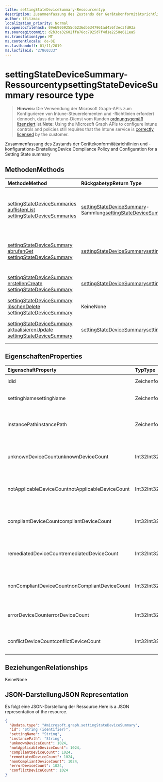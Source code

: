 ```yaml
---
title: settingStateDeviceSummary-Ressourcentyp
description: Zusammenfassung des Zustands der Gerätekonformitätsrichtlinien und -konfigurations-Einstellung
author: tfitzmac
localization_priority: Normal
ms.openlocfilehash: 09eb9059255d6236db6347961ad456f3ec3fd93a
ms.sourcegitcommit: d2b3ca32602ffa76cc7925d7f4d1e2258e611ea5
ms.translationtype: MT
ms.contentlocale: de-DE
ms.lasthandoff: 01/11/2019
ms.locfileid: "27860333"
---
```

# <a name="settingstatedevicesummary-resource-type"></a><span data-ttu-id="788ce-103">settingStateDeviceSummary-Ressourcentyp</span><span class="sxs-lookup"><span data-stu-id="788ce-103">settingStateDeviceSummary resource type</span></span>

> <span data-ttu-id="788ce-104">**Hinweis:** Die Verwendung der Microsoft Graph-APIs zum Konfigurieren von Intune-Steuerelementen und -Richtlinien erfordert dennoch, dass der Intune-Dienst vom Kunden [ordnungsgemäß lizenziert](https://go.microsoft.com/fwlink/?linkid=839381) ist.</span><span class="sxs-lookup"><span data-stu-id="788ce-104">**Note:** Using the Microsoft Graph APIs to configure Intune controls and policies still requires that the Intune service is [correctly licensed](https://go.microsoft.com/fwlink/?linkid=839381) by the customer.</span></span>

<span data-ttu-id="788ce-105">Zusammenfassung des Zustands der Gerätekonformitätsrichtlinien und -konfigurations-Einstellung</span><span class="sxs-lookup"><span data-stu-id="788ce-105">Device Compilance Policy and Configuration for a Setting State summary</span></span>
## <a name="methods"></a><span data-ttu-id="788ce-106">Methoden</span><span class="sxs-lookup"><span data-stu-id="788ce-106">Methods</span></span>
|<span data-ttu-id="788ce-107">Methode</span><span class="sxs-lookup"><span data-stu-id="788ce-107">Method</span></span>|<span data-ttu-id="788ce-108">Rückgabetyp</span><span class="sxs-lookup"><span data-stu-id="788ce-108">Return Type</span></span>|<span data-ttu-id="788ce-109">Beschreibung</span><span class="sxs-lookup"><span data-stu-id="788ce-109">Description</span></span>|
|:---|:---|:---|
|[<span data-ttu-id="788ce-110">settingStateDeviceSummaries auflisten</span><span class="sxs-lookup"><span data-stu-id="788ce-110">List settingStateDeviceSummaries</span></span>](../api/intune-deviceconfig-settingstatedevicesummary-list.md)|<span data-ttu-id="788ce-111"> [settingStateDeviceSummary](../resources/intune-deviceconfig-settingstatedevicesummary.md)-Sammlung</span><span class="sxs-lookup"><span data-stu-id="788ce-111">[settingStateDeviceSummary](../resources/intune-deviceconfig-settingstatedevicesummary.md) collection</span></span>|<span data-ttu-id="788ce-112">Auflisten von Eigenschaften und Beziehungen der [settingStateDeviceSummary](../resources/intune-deviceconfig-settingstatedevicesummary.md)-Objekte.</span><span class="sxs-lookup"><span data-stu-id="788ce-112">List properties and relationships of the [settingStateDeviceSummary](../resources/intune-deviceconfig-settingstatedevicesummary.md) objects.</span></span>|
|[<span data-ttu-id="788ce-113">settingStateDeviceSummary abrufen</span><span class="sxs-lookup"><span data-stu-id="788ce-113">Get settingStateDeviceSummary</span></span>](../api/intune-deviceconfig-settingstatedevicesummary-get.md)|[<span data-ttu-id="788ce-114">settingStateDeviceSummary</span><span class="sxs-lookup"><span data-stu-id="788ce-114">settingStateDeviceSummary</span></span>](../resources/intune-deviceconfig-settingstatedevicesummary.md)|<span data-ttu-id="788ce-115">Lesen von Eigenschaften und Beziehungen des [settingStateDeviceSummary](../resources/intune-deviceconfig-settingstatedevicesummary.md)-Objekts.</span><span class="sxs-lookup"><span data-stu-id="788ce-115">Read properties and relationships of the [settingStateDeviceSummary](../resources/intune-deviceconfig-settingstatedevicesummary.md) object.</span></span>|
|[<span data-ttu-id="788ce-116">settingStateDeviceSummary erstellen</span><span class="sxs-lookup"><span data-stu-id="788ce-116">Create settingStateDeviceSummary</span></span>](../api/intune-deviceconfig-settingstatedevicesummary-create.md)|[<span data-ttu-id="788ce-117">settingStateDeviceSummary</span><span class="sxs-lookup"><span data-stu-id="788ce-117">settingStateDeviceSummary</span></span>](../resources/intune-deviceconfig-settingstatedevicesummary.md)|<span data-ttu-id="788ce-118">Erstellen eines neuen [SettingStateDeviceSummary](../resources/intune-deviceconfig-settingstatedevicesummary.md)-Objekts.</span><span class="sxs-lookup"><span data-stu-id="788ce-118">Create a new [settingStateDeviceSummary](../resources/intune-deviceconfig-settingstatedevicesummary.md) object.</span></span>|
|[<span data-ttu-id="788ce-119">settingStateDeviceSummary löschen</span><span class="sxs-lookup"><span data-stu-id="788ce-119">Delete settingStateDeviceSummary</span></span>](../api/intune-deviceconfig-settingstatedevicesummary-delete.md)|<span data-ttu-id="788ce-120">Keine</span><span class="sxs-lookup"><span data-stu-id="788ce-120">None</span></span>|<span data-ttu-id="788ce-121">Löscht eine [settingStateDeviceSummary](../resources/intune-deviceconfig-settingstatedevicesummary.md).</span><span class="sxs-lookup"><span data-stu-id="788ce-121">Deletes a [settingStateDeviceSummary](../resources/intune-deviceconfig-settingstatedevicesummary.md).</span></span>|
|[<span data-ttu-id="788ce-122">settingStateDeviceSummary aktualisieren</span><span class="sxs-lookup"><span data-stu-id="788ce-122">Update settingStateDeviceSummary</span></span>](../api/intune-deviceconfig-settingstatedevicesummary-update.md)|[<span data-ttu-id="788ce-123">settingStateDeviceSummary</span><span class="sxs-lookup"><span data-stu-id="788ce-123">settingStateDeviceSummary</span></span>](../resources/intune-deviceconfig-settingstatedevicesummary.md)|<span data-ttu-id="788ce-124">Aktualisieren der Eigenschaften eines [settingStateDeviceSummary](../resources/intune-deviceconfig-settingstatedevicesummary.md)-Objekts.</span><span class="sxs-lookup"><span data-stu-id="788ce-124">Update the properties of a [settingStateDeviceSummary](../resources/intune-deviceconfig-settingstatedevicesummary.md) object.</span></span>|

## <a name="properties"></a><span data-ttu-id="788ce-125">Eigenschaften</span><span class="sxs-lookup"><span data-stu-id="788ce-125">Properties</span></span>
|<span data-ttu-id="788ce-126">Eigenschaft</span><span class="sxs-lookup"><span data-stu-id="788ce-126">Property</span></span>|<span data-ttu-id="788ce-127">Typ</span><span class="sxs-lookup"><span data-stu-id="788ce-127">Type</span></span>|<span data-ttu-id="788ce-128">Beschreibung</span><span class="sxs-lookup"><span data-stu-id="788ce-128">Description</span></span>|
|:---|:---|:---|
|<span data-ttu-id="788ce-129">id</span><span class="sxs-lookup"><span data-stu-id="788ce-129">id</span></span>|<span data-ttu-id="788ce-130">Zeichenfolge</span><span class="sxs-lookup"><span data-stu-id="788ce-130">String</span></span>|<span data-ttu-id="788ce-131">Schlüssel der Entität</span><span class="sxs-lookup"><span data-stu-id="788ce-131">Key of the entity.</span></span>|
|<span data-ttu-id="788ce-132">settingName</span><span class="sxs-lookup"><span data-stu-id="788ce-132">settingName</span></span>|<span data-ttu-id="788ce-133">Zeichenfolge</span><span class="sxs-lookup"><span data-stu-id="788ce-133">String</span></span>|<span data-ttu-id="788ce-134">Name der Einstellung</span><span class="sxs-lookup"><span data-stu-id="788ce-134">Name of the setting</span></span>|
|<span data-ttu-id="788ce-135">instancePath</span><span class="sxs-lookup"><span data-stu-id="788ce-135">instancePath</span></span>|<span data-ttu-id="788ce-136">Zeichenfolge</span><span class="sxs-lookup"><span data-stu-id="788ce-136">String</span></span>|<span data-ttu-id="788ce-137">Name des zur Einstellung gehörenden Objekts des Typs „InstancePath“</span><span class="sxs-lookup"><span data-stu-id="788ce-137">Name of the InstancePath for the setting</span></span>|
|<span data-ttu-id="788ce-138">unknownDeviceCount</span><span class="sxs-lookup"><span data-stu-id="788ce-138">unknownDeviceCount</span></span>|<span data-ttu-id="788ce-139">Int32</span><span class="sxs-lookup"><span data-stu-id="788ce-139">Int32</span></span>|<span data-ttu-id="788ce-140">Anzahl der Geräte mit Meldung „Unknown“ für die Einstellung</span><span class="sxs-lookup"><span data-stu-id="788ce-140">Device Unkown count for the setting</span></span>|
|<span data-ttu-id="788ce-141">notApplicableDeviceCount</span><span class="sxs-lookup"><span data-stu-id="788ce-141">notApplicableDeviceCount</span></span>|<span data-ttu-id="788ce-142">Int32</span><span class="sxs-lookup"><span data-stu-id="788ce-142">Int32</span></span>|<span data-ttu-id="788ce-143">Anzahl der Geräte mit Meldung „Not Applicable“ für die Einstellung</span><span class="sxs-lookup"><span data-stu-id="788ce-143">Device Not Applicable count for the setting</span></span>|
|<span data-ttu-id="788ce-144">compliantDeviceCount</span><span class="sxs-lookup"><span data-stu-id="788ce-144">compliantDeviceCount</span></span>|<span data-ttu-id="788ce-145">Int32</span><span class="sxs-lookup"><span data-stu-id="788ce-145">Int32</span></span>|<span data-ttu-id="788ce-146">Anzahl der Geräte mit Meldung „Compliant“ für die Einstellung</span><span class="sxs-lookup"><span data-stu-id="788ce-146">Device Compliant count for the setting</span></span>|
|<span data-ttu-id="788ce-147">remediatedDeviceCount</span><span class="sxs-lookup"><span data-stu-id="788ce-147">remediatedDeviceCount</span></span>|<span data-ttu-id="788ce-148">Int32</span><span class="sxs-lookup"><span data-stu-id="788ce-148">Int32</span></span>|<span data-ttu-id="788ce-149">Anzahl der Geräte mit Meldung „Compliant“ für die Einstellung</span><span class="sxs-lookup"><span data-stu-id="788ce-149">Device Compliant count for the setting</span></span>|
|<span data-ttu-id="788ce-150">nonCompliantDeviceCount</span><span class="sxs-lookup"><span data-stu-id="788ce-150">nonCompliantDeviceCount</span></span>|<span data-ttu-id="788ce-151">Int32</span><span class="sxs-lookup"><span data-stu-id="788ce-151">Int32</span></span>|<span data-ttu-id="788ce-152">Anzahl der Geräte mit Meldung „NonCompliant“ für die Einstellung</span><span class="sxs-lookup"><span data-stu-id="788ce-152">Device NonCompliant count for the setting</span></span>|
|<span data-ttu-id="788ce-153">errorDeviceCount</span><span class="sxs-lookup"><span data-stu-id="788ce-153">errorDeviceCount</span></span>|<span data-ttu-id="788ce-154">Int32</span><span class="sxs-lookup"><span data-stu-id="788ce-154">Int32</span></span>|<span data-ttu-id="788ce-155">Anzahl der Geräte mit Meldung „Error“ für die Einstellung</span><span class="sxs-lookup"><span data-stu-id="788ce-155">Device error count for the setting</span></span>|
|<span data-ttu-id="788ce-156">conflictDeviceCount</span><span class="sxs-lookup"><span data-stu-id="788ce-156">conflictDeviceCount</span></span>|<span data-ttu-id="788ce-157">Int32</span><span class="sxs-lookup"><span data-stu-id="788ce-157">Int32</span></span>|<span data-ttu-id="788ce-158">Anzahl der Geräte mit Konfliktfehler für die Einstellung</span><span class="sxs-lookup"><span data-stu-id="788ce-158">Device conflict error count for the setting</span></span>|

## <a name="relationships"></a><span data-ttu-id="788ce-159">Beziehungen</span><span class="sxs-lookup"><span data-stu-id="788ce-159">Relationships</span></span>
<span data-ttu-id="788ce-160">Keine</span><span class="sxs-lookup"><span data-stu-id="788ce-160">None</span></span>
## <a name="json-representation"></a><span data-ttu-id="788ce-161">JSON-Darstellung</span><span class="sxs-lookup"><span data-stu-id="788ce-161">JSON Representation</span></span>
<span data-ttu-id="788ce-162">Es folgt eine JSON-Darstellung der Ressource.</span><span class="sxs-lookup"><span data-stu-id="788ce-162">Here is a JSON representation of the resource.</span></span>
<!-- {
  "blockType": "resource",
  "keyProperty": "id",
  "@odata.type": "microsoft.graph.settingStateDeviceSummary"
}
-->
``` json
{
  "@odata.type": "#microsoft.graph.settingStateDeviceSummary",
  "id": "String (identifier)",
  "settingName": "String",
  "instancePath": "String",
  "unknownDeviceCount": 1024,
  "notApplicableDeviceCount": 1024,
  "compliantDeviceCount": 1024,
  "remediatedDeviceCount": 1024,
  "nonCompliantDeviceCount": 1024,
  "errorDeviceCount": 1024,
  "conflictDeviceCount": 1024
}
```



